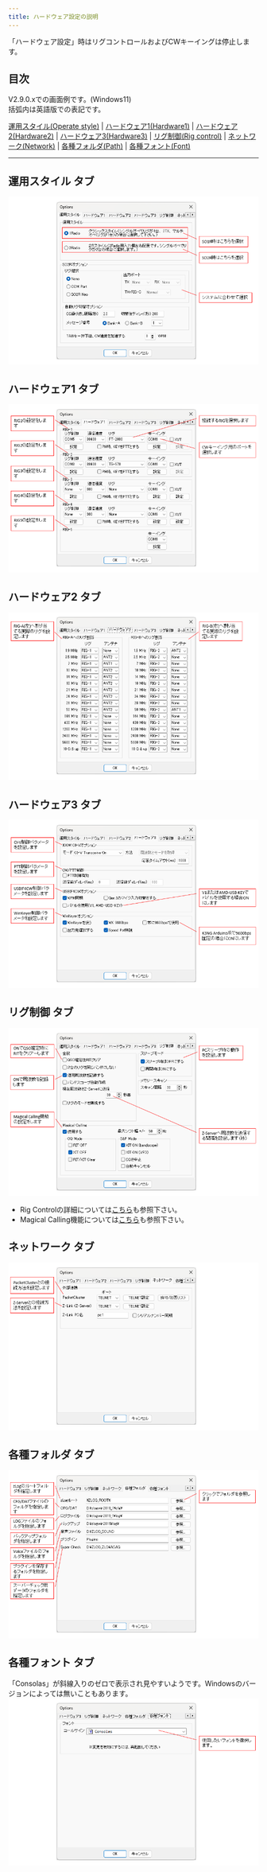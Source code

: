 ```yaml
---
title: ハードウェア設定の説明
---
```


「ハードウェア設定」時はリグコントロールおよびCWキーイングは停止します。  

## 目次

V2.9.0.xでの画面例です。(Windows11)  
括弧内は英語版での表記です。  

[運用スタイル(Operate style)](%E8%A8%AD%E5%AE%9AV29_%E3%83%8F%E3%83%BC%E3%83%89%E3%82%A6%E3%82%A7%E3%82%A2#%E9%81%8B%E7%94%A8%E3%82%B9%E3%82%BF%E3%82%A4%E3%83%AB-%E3%82%BF%E3%83%96) |
[ハードウェア1(Hardware1)](%E8%A8%AD%E5%AE%9AV29_%E3%83%8F%E3%83%BC%E3%83%89%E3%82%A6%E3%82%A7%E3%82%A2#%E3%83%8F%E3%83%BC%E3%83%89%E3%82%A6%E3%82%A7%E3%82%A21-%E3%82%BF%E3%83%96) |
[ハードウェア2(Hardware2)](%E8%A8%AD%E5%AE%9AV29_%E3%83%8F%E3%83%BC%E3%83%89%E3%82%A6%E3%82%A7%E3%82%A2#%E3%83%8F%E3%83%BC%E3%83%89%E3%82%A6%E3%82%A7%E3%82%A22-%E3%82%BF%E3%83%96) |
[ハードウェア3(Hardware3)](%E8%A8%AD%E5%AE%9AV29_%E3%83%8F%E3%83%BC%E3%83%89%E3%82%A6%E3%82%A7%E3%82%A2#%E3%83%8F%E3%83%BC%E3%83%89%E3%82%A6%E3%82%A7%E3%82%A23-%E3%82%BF%E3%83%96) |
[リグ制御(Rig control)](%E8%A8%AD%E5%AE%9AV29_%E3%83%8F%E3%83%BC%E3%83%89%E3%82%A6%E3%82%A7%E3%82%A2#%E3%83%AA%E3%82%B0%E5%88%B6%E5%BE%A1-%E3%82%BF%E3%83%96) |
[ネットワーク(Network)](%E8%A8%AD%E5%AE%9AV29_%E3%83%8F%E3%83%BC%E3%83%89%E3%82%A6%E3%82%A7%E3%82%A2#%E3%83%8D%E3%83%83%E3%83%88%E3%83%AF%E3%83%BC%E3%82%AF-%E3%82%BF%E3%83%96) |
[各種フォルダ(Path)](%E8%A8%AD%E5%AE%9AV29_%E3%83%8F%E3%83%BC%E3%83%89%E3%82%A6%E3%82%A7%E3%82%A2#%E5%90%84%E7%A8%AE%E3%83%95%E3%82%A9%E3%83%AB%E3%83%80-%E3%82%BF%E3%83%96) |
[各種フォント(Font)](%E8%A8%AD%E5%AE%9AV29_%E3%83%8F%E3%83%BC%E3%83%89%E3%82%A6%E3%82%A7%E3%82%A2#%E5%90%84%E7%A8%AE%E3%83%95%E3%82%A9%E3%83%B3%E3%83%88-%E3%82%BF%E3%83%96)

***

## 運用スタイル タブ

![OperateStyle](https://raw.githubusercontent.com/nextzlog/use.zlog.org/master/images/v29_operate_style.png)

## ハードウェア1 タブ

![Hardware1](https://raw.githubusercontent.com/nextzlog/use.zlog.org/master/images/v29_hardware1.png)

## ハードウェア2 タブ

![Hardware2](https://raw.githubusercontent.com/nextzlog/use.zlog.org/master/images/v29_hardware2.png)

## ハードウェア3 タブ

![Hardware3](https://raw.githubusercontent.com/nextzlog/use.zlog.org/master/images/v29_hardware3.png)

## リグ制御 タブ

![Rig control](https://raw.githubusercontent.com/nextzlog/use.zlog.org/master/images/v29_rigcontrol.png)

* Rig Controlの詳細については[こちら](%E3%83%AA%E3%82%B0%E3%82%B3%E3%83%B3%E3%83%88%E3%83%AD%E3%83%BC%E3%83%AB)も参照下さい。
* Magical Calling機能については[こちら](Magical-Calling%E6%A9%9F%E8%83%BD)も参照下さい。

## ネットワーク タブ

![Network](https://raw.githubusercontent.com/nextzlog/use.zlog.org/master/images/v29_network.png)

## 各種フォルダ タブ

![Path](https://raw.githubusercontent.com/nextzlog/use.zlog.org/master/images/v29_path.png)

## 各種フォント タブ
「Consolas」が斜線入りのゼロで表示され見やすいようです。Windowsのバージョンによっては無いこともあります。  
![Font](https://raw.githubusercontent.com/nextzlog/use.zlog.org/master/images/v29_font.png)

